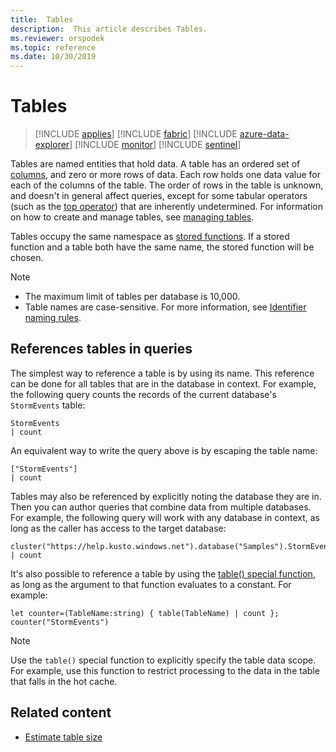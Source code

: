 ```yaml
---
title:  Tables
description:  This article describes Tables.
ms.reviewer: orspodek
ms.topic: reference
ms.date: 10/30/2019
---
```

# Tables

> [!INCLUDE [applies](../../includes/applies-to-version/applies.md)] [!INCLUDE [fabric](../../includes/applies-to-version/fabric.md)] [!INCLUDE [azure-data-explorer](../../includes/applies-to-version/azure-data-explorer.md)] [!INCLUDE [monitor](../../includes/applies-to-version/monitor.md)] [!INCLUDE [sentinel](../../includes/applies-to-version/sentinel.md)]

Tables are named entities that hold data. A table has an ordered set of [columns](columns.md), and zero or more rows of data. Each row holds one data value for each of the columns of the table. The order of rows in the table is unknown, and doesn't in general affect queries, except for some tabular operators (such as the [top operator](../top-operator.md)) that are inherently undetermined. For information on how to create and manage tables, see [managing tables](../../management/tables.md).

Tables occupy the same namespace as [stored functions](stored-functions.md). If a stored function and a table both have the same name, the stored function will be chosen.

> [!NOTE]
>
> * The maximum limit of tables per database is 10,000.
> * Table names are case-sensitive. For more information, see [Identifier naming rules](entity-names.md#identifier-naming-rules).

## References tables in queries

The simplest way to reference a table is by using its name. This reference can be done for all tables that are in the database in context. For example, the following query counts the records of the current database's `StormEvents` table:

```kusto
StormEvents
| count
```

An equivalent way to write the query above is by escaping the table name:

```kusto
["StormEvents"]
| count
```

Tables may also be referenced by explicitly noting the database they are in. Then you can author queries that combine data from multiple databases. For example, the following query will work with any database in context, as long as the caller has access to the target database:

```kusto
cluster("https://help.kusto.windows.net").database("Samples").StormEvents
| count
```

It's also possible to reference a table by using the [table() special function](../table-function.md), as long as the argument to that function evaluates to a constant. For example:

```kusto
let counter=(TableName:string) { table(TableName) | count };
counter("StormEvents")
```

> [!NOTE]
> Use the `table()` special function to explicitly specify the table data scope. For example, use this function to restrict processing to the data in the table that falls in the hot cache.

## Related content

* [Estimate table size](../../management/estimate-table-size.md)

